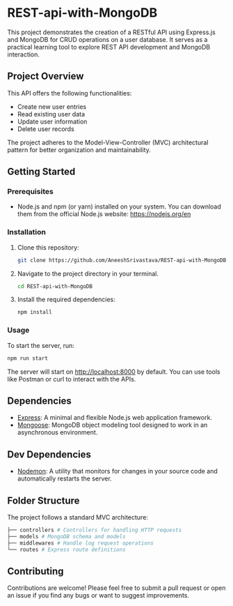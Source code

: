 # REST-api-with-MongoDB

This project demonstrates the creation of a RESTful API using Express.js and MongoDB for CRUD operations on a user database. It serves as a practical learning tool to explore REST API development and MongoDB interaction.

## Project Overview

This API offers the following functionalities:

- Create new user entries
- Read existing user data
- Update user information
- Delete user records

The project adheres to the Model-View-Controller (MVC) architectural pattern for better organization and maintainability.

## Getting Started

### Prerequisites

- Node.js and npm (or yarn) installed on your system. You can download them from the official Node.js website: <https://nodejs.org/en>

### Installation

1. Clone this repository:

   ```bash
   git clone https://github.com/AneeshSrivastava/REST-api-with-MongoDB.git
   ```

2. Navigate to the project directory in your terminal.

   ```bash
   cd REST-api-with-MongoDB
   ```

3. Install the required dependencies:

   ```bash
   npm install
   ```

### Usage

To start the server, run:

```bash
npm run start
```

The server will start on <http://localhost:8000> by default. You can use tools like Postman or curl to interact with the APIs.

## Dependencies

- [Express](https://www.npmjs.com/package/express): A minimal and flexible Node.js web application framework.
- [Mongoose](https://www.npmjs.com/package/mongoose): MongoDB object modeling tool designed to work in an asynchronous environment.

## Dev Dependencies

- [Nodemon](https://www.npmjs.com/package/nodemon): A utility that monitors for changes in your source code and automatically restarts the server.

## Folder Structure

The project follows a standard MVC architecture:

```graphql
├── controllers # Controllers for handling HTTP requests
├── models # MongoDB schema and models
├── middlewares # Handle log request operations
└── routes # Express route definitions
```

## Contributing

Contributions are welcome! Please feel free to submit a pull request or open an issue if you find any bugs or want to suggest improvements.
